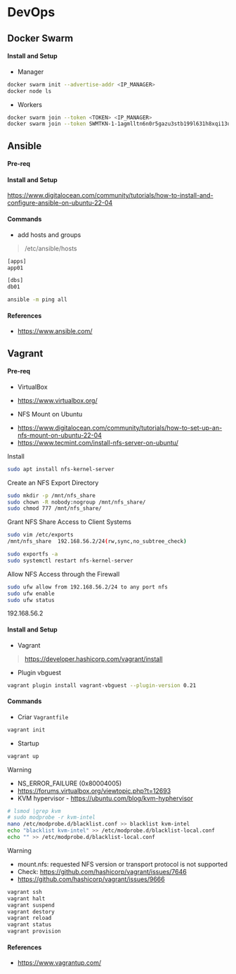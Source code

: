 # DevOps

## Docker Swarm

#### Install and Setup

- Manager

```sh
docker swarm init --advertise-addr <IP_MANAGER>
docker node ls
```
- Workers

```sh
docker swarm join --token <TOKEN> <IP_MANAGER>
docker swarm join --token SWMTKN-1-1agmlltn6n0r5gazu3stb199l631h8xqi13uv8u1msmw5nz5gd-8fvqijub9ski1zy8upl7i0uo6 192.168.56.10:2377
```

## Ansible

#### Pre-req

#### Install and Setup

https://www.digitalocean.com/community/tutorials/how-to-install-and-configure-ansible-on-ubuntu-22-04

#### Commands

- add hosts and groups
> /etc/ansible/hosts

```sh
[apps]
app01

[dbs]
db01
```

```sh
ansible -m ping all
```

#### References

- https://www.ansible.com/

## Vagrant

#### Pre-req

* VirtualBox

- https://www.virtualbox.org/

* NFS Mount on Ubuntu

- https://www.digitalocean.com/community/tutorials/how-to-set-up-an-nfs-mount-on-ubuntu-22-04
- https://www.tecmint.com/install-nfs-server-on-ubuntu/

Install

```sh
sudo apt install nfs-kernel-server
```

Create an NFS Export Directory

```sh
sudo mkdir -p /mnt/nfs_share
sudo chown -R nobody:nogroup /mnt/nfs_share/
sudo chmod 777 /mnt/nfs_share/
```

Grant NFS Share Access to Client Systems

```sh
sudo vim /etc/exports
/mnt/nfs_share  192.168.56.2/24(rw,sync,no_subtree_check)
```

```sh
sudo exportfs -a
sudo systemctl restart nfs-kernel-server
```

Allow NFS Access through the Firewall

```sh
sudo ufw allow from 192.168.56.2/24 to any port nfs
sudo ufw enable
sudo ufw status
```
192.168.56.2


#### Install and Setup

* Vagrant

> https://developer.hashicorp.com/vagrant/install

* Plugin vbguest

```sh
vagrant plugin install vagrant-vbguest --plugin-version 0.21
```

#### Commands

* Criar `Vagrantfile`

```sh
vagrant init
```

* Startup

```sh
vagrant up
```

> [!WARNING]
> - NS_ERROR_FAILURE (0x80004005)
> - https://forums.virtualbox.org/viewtopic.php?t=12693
> - KVM hypervisor - https://ubuntu.com/blog/kvm-hyphervisor

```sh
# lsmod |grep kvm
# sudo modprobe -r kvm-intel
nano /etc/modprobe.d/blacklist.conf >> blacklist kvm-intel
echo "blacklist kvm-intel" >> /etc/modprobe.d/blacklist-local.conf
echo "" >> /etc/modprobe.d/blacklist-local.conf
```

> [!WARNING]
> - mount.nfs: requested NFS version or transport protocol is not supported
> - Check: https://github.com/hashicorp/vagrant/issues/7646
> - https://github.com/hashicorp/vagrant/issues/9666

```sh
vagrant ssh
vagrant halt
vagrant suspend
vagrant destory
vagrant reload
vagrant status
vagrant provision
```
#### References

- https://www.vagrantup.com/


